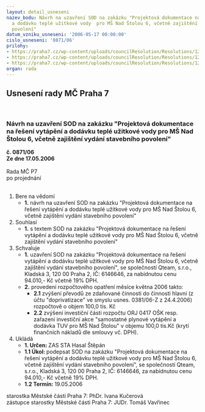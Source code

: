 ```yaml
---
layout: detail_usneseni
nazev_bodu: Návrh na uzavření SOD na zakázku "Projektová dokumentace na řešení vytápění
  a dodávku teplé užitkové vody  pro MŠ Nad Štolou 6, včetně zajištění vydání stavebního
  povolení"
datum_vzniku_usneseni: '2006-05-17 00:00:00'
cislo_usneseni: '0871/06'
prilohy:
- https://praha7.cz/wp-content/uploads/councilResolution/Resolutions/12817/27-n%c3%a1vrhsod-pd1.doc
- https://praha7.cz/wp-content/uploads/councilResolution/Resolutions/12817/27-z-usnesen%c3%ad.doc
- https://praha7.cz/wp-content/uploads/councilResolution/Resolutions/12817/27-usneseni080406r.doc
organ: rada
---
```

<div id="ucUsn_pList" class="usn">
	<span><h2>Usnesení rady MČ Praha 7 </h2>
<br></span><div class="standBody">
<span><h3>Návrh na uzavření SOD na zakázku "Projektová dokumentace na řešení vytápění a dodávku teplé užitkové vody  pro MŠ Nad Štolou 6, včetně zajištění vydání stavebního povolení"</h3></span><div class="center">
		<strong>č. 0871/06</strong><br>
	</div>
<div class="center">
		<strong>Ze dne 17.05.2006</strong><br><br>
	</div>Rada MČ P7<br> po projednání<br><br><ol>
<li>Bere na vědomí<ul><li>
<strong>1.</strong> návrh na uzavření SOD na zakázku "Projektová dokumentace na řešení vytápění a dodávku teplé užitkové vody  pro MŠ Nad Štolou 6, včetně zajištění vydání stavebního povolení"</li></ul>
</li>
<li>Souhlasí<ul><li>
<strong>1.</strong> s textem SOD na zakázku "Projektová dokumentace na řešení vytápění a dodávku teplé užitkové vody  pro MŠ Nad Štolou 6, včetně zajištění vydání stavebního povolení"</li></ul>
</li>
<li>Schvaluje<ul>
<li>
<strong>1.</strong> uzavření SOD na zakázku "Projektová dokumentace na řešení vytápění a dodávku teplé užitkové vody  pro MŠ Nad Štolou 6, včetně zajištění vydání stavebního povolení", se společností Qteam, s.r.o., Kladská 3, 120 00 Praha 2, IČ: 6146646, za nabídnutou cenu 94.010,- Kč včetně 19% DPH. </li>
<li>
<strong>2.</strong> provedení rozpočtového opatření měsíce května 2006 takto:<ul>
<li>
<strong>2.1</strong> zvýšení převodů ze zdaňované činnosti do činnosti hlavní (z účtu "doprivatizace" ve smyslu usnes. 0381/06-Z z 24.4.2006)   rozpočtově o  objem 100,0 tis. Kč </li>
<li>
<strong>2.2</strong> zvýšení  investiční části rozpočtu ORJ 0417 OŠK  resp.  zařazení investiční akce "samostatné plynové vytápění a dodávka TUV pro MŠ Nad Štolou" v objemu 100,0 tis.Kč (krytí finančních nákladů dle smlouvy vč. DPH).</li>
</ul>
</li>
</ul>
</li>
<li>Ukládá<ul>
<li>
<strong>1. Určen: </strong>ZAS STA Hasal Štěpán</li>
<li>
<strong>1.1 Úkol: </strong>podepsat SOD na zakázku "Projektová dokumentace na řešení vytápění a dodávku teplé užitkové vody  pro MŠ Nad Štolou 6, včetně zajištění vydání stavebního povolení", se společností Qteam, s.r.o., Kladská 3, 120 00 Praha 2, IČ: 6146646, za nabídnutou cenu 94.010,- Kč včetně 19% DPH.</li>
<li>
<strong>1.2 Termín: </strong>19.05.2006</li>
</ul>
</li>
</ol>starostka Městské části Praha 7: PhDr. Ivana Kučerová<br>zástupce starostky Městské části Praha 7: JUDr. Tomáš Vavřinec 
</div>
</div>